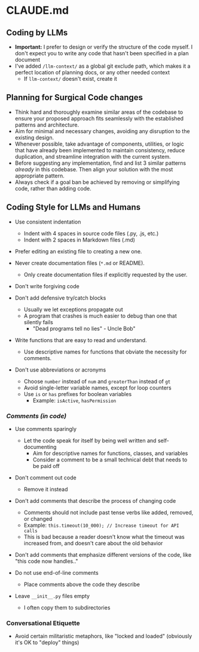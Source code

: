 # CLAUDE.md

## Coding by LLMs

- **Important:** I prefer to design or verify the structure of the code myself. I don't expect you to write any code that hasn't been specified in a plan document
- I've added `/llm-context/` as a global git exclude path, which makes it a perfect location of planning docs, or any other needed context
  - If `llm-context/` doesn't exist, create it

## Planning for Surgical Code changes

- Think hard and thoroughly examine similar areas of the codebase to ensure your proposed approach fits seamlessly with the established patterns and architecture.
- Aim for minimal and necessary changes, avoiding any disruption to the existing design.
- Whenever possible, take advantage of components, utilities, or logic that have already been implemented to maintain consistency, reduce duplication, and streamline integration with the current system.
- Before suggesting any implementation, find and list 3 similar patterns *already* in this codebase. Then align your solution with the most appropriate pattern.
- Always check if a goal ban be achieved by removing or simplifying code, rather than adding code.

## Coding Style for LLMs and Humans

- Use consistent indentation
  - Indent with 4 spaces in source code files (.py, .js, etc.)
  - Indent with 2 spaces in Markdown files (.md)

- Prefer editing an existing file to creating a new one.
- Never create documentation files (`*.md` or README).
  - Only create documentation files if explicitly requested by the user.

- Don't write forgiving code
- Don't add defensive try/catch blocks
  - Usually we let exceptions propagate out
  - A program that crashes is much easier to debug than one that silently fails
    - "Dead programs tell no lies" - Uncle Bob"

- Write functions that are easy to read and understand.
  - Use descriptive names for functions that obviate the necessity for comments.

- Don't use abbreviations or acronyms
  - Choose `number` instead of `num` and `greaterThan` instead of `gt`
  - Avoid single-letter variable names, except for loop counters
  - Use `is` or `has` prefixes for boolean variables
    - Example: `isActive`, `hasPermission`

### *Comments (in code)*

- Use comments sparingly
  - Let the code speak for itself by being well written and self-documenting
    - Aim for descriptive names for functions, classes, and variables
    - Consider a comment to be a small technical debt that needs to be paid off

- Don't comment out code
  - Remove it instead

- Don't add comments that describe the process of changing code
  - Comments should not include past tense verbs like added, removed, or changed
  - Example: `this.timeout(10_000); // Increase timeout for API calls`
  - This is bad because a reader doesn't know what the timeout was increased from, and doesn't care about the old behavior

- Don't add comments that emphasize different versions of the code, like "this code now handles.."
- Do not use end-of-line comments
  - Place comments above the code they describe
- Leave `__init__.py` files empty
  - I often copy them to subdirectories

### Conversational Etiquette

- Avoid certain militaristic metaphors, like "locked and loaded" (obviously it's OK to "deploy" things)
